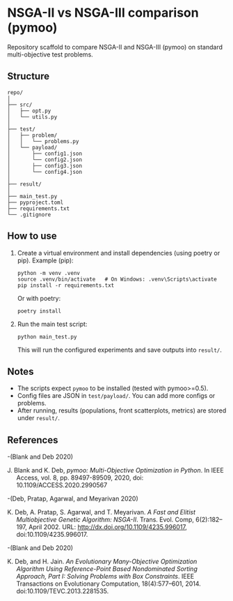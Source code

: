 # NSGA-II vs NSGA-III comparison (pymoo)

Repository scaffold to compare NSGA-II and NSGA-III (pymoo) on standard multi-objective test problems.

## Structure
```
repo/
│
├── src/
│   ├── opt.py
│   └── utils.py
│
├── test/
│   ├── problem/
│   │   └── problems.py
│   └── payload/
│       ├── config1.json
│       └── config2.json
│       ├── config3.json
│       └── config4.json
│
├── result/
│
├── main_test.py
├── pyproject.toml
├── requirements.txt
└── .gitignore
```

## How to use

1. Create a virtual environment and install dependencies (using poetry or pip).
   Example (pip):
   ```
   python -m venv .venv
   source .venv/bin/activate   # On Windows: .venv\Scripts\activate
   pip install -r requirements.txt
   ```
   Or with poetry:
   ```
   poetry install
   ```
2. Run the main test script:
   ```
   python main_test.py
   ```
   This will run the configured experiments and save outputs into `result/`.

## Notes
- The scripts expect `pymoo` to be installed (tested with pymoo>=0.5).
- Config files are JSON in `test/payload/`. You can add more configs or problems.
- After running, results (populations, front scatterplots, metrics) are stored under `result/`.


## References
-(Blank and Deb 2020)

<div id="refs" class="references csl-bib-body hanging-indent">

<div id="ref-xie2018" class="csl-entry">

J. Blank and K. Deb, *pymoo: Multi-Objective Optimization in Python*. 
In IEEE Access, vol. 8, pp. 89497-89509, 2020, doi: 10.1109/ACCESS.2020.2990567

</div>

</div>

-(Deb, Pratap, Agarwal, and Meyarivan 2020)

<div id="refs" class="references csl-bib-body hanging-indent">

<div id="ref-xie2018" class="csl-entry">

K. Deb, A. Pratap, S. Agarwal, and T. Meyarivan. *A Fast and Elitist Multiobjective Genetic Algorithm: NSGA-II*.
Trans. Evol. Comp, 6(2):182–197, April 2002. URL: http://dx.doi.org/10.1109/4235.996017, doi:10.1109/4235.996017.

</div>

</div>

-(Blank and Deb 2020)

<div id="refs" class="references csl-bib-body hanging-indent">

<div id="ref-xie2018" class="csl-entry">

K. Deb, and H. Jain.  *An Evolutionary Many-Objective Optimization Algorithm Using Reference-Point Based Nondominated Sorting Approach, Part I: Solving Problems with Box Constraints*. 
IEEE Transactions on Evolutionary Computation, 18(4):577–601, 2014. doi:10.1109/TEVC.2013.2281535.

</div>

</div>

